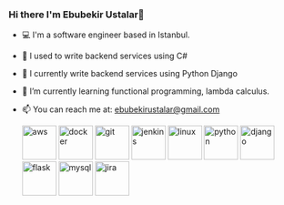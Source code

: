 ### Hi there I'm Ebubekir Ustalar👋

- 💻 I'm a software engineer based in Istanbul.
- 🍂 I used to write backend services using C# 
- 🍃 I currently write backend services using Python Django
- 🌱 I’m currently learning functional programming, lambda calculus. 
- 📫 You can reach me at: ebubekirustalar@gmail.com

  
  <img src="https://cdn.jsdelivr.net/gh/devicons/devicon/icons/amazonwebservices/amazonwebservices-plain-wordmark.svg" alt="aws" width="60" height="60"/> 
  <img src="https://cdn.jsdelivr.net/gh/devicons/devicon/icons/docker/docker-original-wordmark.svg" alt="docker" width="60" height="60"/> 
  <img src="https://cdn.jsdelivr.net/gh/devicons/devicon/icons/git/git-original-wordmark.svg" alt="git" width="60" height="60"/>
  <img src="https://www.vectorlogo.zone/logos/jenkins/jenkins-icon.svg" alt="jenkins" width="60" height="60"/> 
  <img src="https://cdn.jsdelivr.net/gh/devicons/devicon/icons/linux/linux-original.svg" alt="linux" width="60" height="60"/> 
  <img src="https://cdn.jsdelivr.net/gh/devicons/devicon/icons/python/python-original.svg" alt="python" width="60" height="60"/> 
  <img src="https://cdn.jsdelivr.net/gh/devicons/devicon/icons/django/django-line.svg" alt="django" width="60" height="60"/>
  <img src="https://cdn.jsdelivr.net/gh/devicons/devicon/icons/flask/flask-original-wordmark.svg" alt="flask" width="60" height="60"/>
  <img src="https://cdn.jsdelivr.net/gh/devicons/devicon/icons/mysql/mysql-original-wordmark.svg" alt="mysql" width="60" height="60"/>
  <img src="https://cdn.jsdelivr.net/gh/devicons/devicon/icons/jira/jira-original-wordmark.svg" alt="jira" width="60" height="60"/> 
